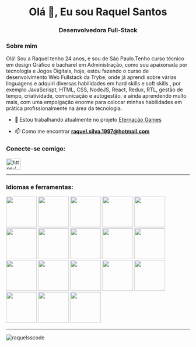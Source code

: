 <h1 align="center">Olá 👋, Eu sou Raquel Santos</h1>
<h3 align="center">Desenvolvedora Full-Stack</h3>

<h3>Sobre mim</h3>
<p>Olá! Sou a Raquel tenho 24 anos, e sou de São Paulo.Tenho curso técnico em design Gráfico e bacharel em Administração, como sou apaixonada por tecnologia e Jogos Digitais, hoje, estou fazendo o curso de desenvolvimento Web Fullstack da Trybe, onde já aprendi sobre várias linguagens e adquiri diversas habilidades em hard skills e soft skills , por exemplo JavaScrispt, HTML, CSS, NodeJS, React, Redux, RTL, gestão de tempo, criatividade, comunicação e autogestão, e ainda aprendendo muito mais, com uma empolgação enorme para colocar minhas habilidades em prática profissionalmente na área da tecnologia.</p>

- 🔭 Estou trabalhando atualmente no projeto [Eternação Games](https://www.instagram.com/eternacaogames/)

- 📫 Como me encontrar **raquel.silva.1997@hotmail.com**

<h3 align="left">Conecte-se comigo:</h3>
<p align=" left">
<a href="https://linkedin.com/in/https://www.linkedin.com/mwlite/in/raquel-santos-da-silva" target="blank"><img align= "center" src="https://raw.githubusercontent.com/rahuldkjain/github-profile-readme-generator/master/src/images/icons/Social/linked-in-alt.svg" alt="https:/ /www.linkedin.com/mwlite/in/raquel-santos-da-silva"height="30" width="40" /></a>
</p>

---

<h3 align="left">Idiomas e ferramentas:</h3>

<img src="https://cdn.jsdelivr.net/gh/devicons/devicon/icons/react/react-original.svg" width="84" height="84" /> <img src="https://cdn.jsdelivr.net/gh/devicons/devicon/icons/redux/redux-original.svg" width="84" height="84" /> <img src="https://cdn.jsdelivr.net/gh/devicons/devicon/icons/bootstrap/bootstrap-original.svg" width="84" height="84"/> <img src="https://cdn.jsdelivr.net/gh/devicons/devicon/icons/css3/css3-original-wordmark.svg" width="84" height="84" /> <img src="https://cdn.jsdelivr.net/gh/devicons/devicon/icons/html5/html5-original-wordmark.svg" width="84" height="84"/> <img src="https://cdn.jsdelivr.net/gh/devicons/devicon/icons/javascript/javascript-original.svg" width="84" height="84"/> <img src="https://cdn.jsdelivr.net/gh/devicons/devicon/icons/docker/docker-original-wordmark.svg" width="84" height="84" /> <img src="https://cdn.jsdelivr.net/gh/devicons/devicon/icons/nodejs/nodejs-original-wordmark.svg" width="84" height="84"/> <img src="https://cdn.jsdelivr.net/gh/devicons/devicon/icons/git/git-original.svg" width="84" height="84"/> <img src="https://cdn.jsdelivr.net/gh/devicons/devicon/icons/hugo/hugo-original-wordmark.svg" width="84" height="84"/>
<img src="https://cdn.jsdelivr.net/gh/devicons/devicon/icons/jest/jest-plain.svg" width="84" height="84"/> <img src="https://cdn.jsdelivr.net/gh/devicons/devicon/icons/linux/linux-original.svg" width="84" height="84"/> <img src="https://cdn.jsdelivr.net/gh/devicons/devicon/icons/java/java-original.svg" width="84" height="84"/> 
<img src="https://cdn.jsdelivr.net/gh/devicons/devicon/icons/c/c-original.svg" width="84" height="84"/>
<img src="https://cdn.jsdelivr.net/gh/devicons/devicon/icons/bash/bash-original.svg" width="84" height="84"/>
<img src="https://cdn.jsdelivr.net/gh/devicons/devicon/icons/typescript/typescript-original.svg" width="84" height="84"/>
<img src="https://cdn.jsdelivr.net/gh/devicons/devicon/icons/heroku/heroku-original.svg" width="84" height="84"/>
<img src="https://cdn.jsdelivr.net/gh/devicons/devicon/icons/unity/unity-original.svg" width="84" height="84"/>

---

<p><img align="center" src="https://github-readme-stats.vercel.app/api/top-langs?username=raquelsscode&show_icons=true&locale=en&layout=compact" alt="raquelsscode" /> </p>

